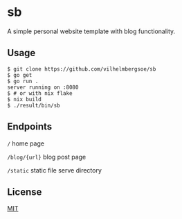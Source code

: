 # sb

A simple personal website template with blog functionality.

## Usage

```console
$ git clone https://github.com/vilhelmbergsoe/sb
$ go get
$ go run .
server running on :8080
$ # or with nix flake
$ nix build
$ ./result/bin/sb
```

## Endpoints

`/` home page

`/blog/{url}` blog post page

`/static` static file serve directory

## License

[MIT](https://choosealicense.com/licenses/mit)
